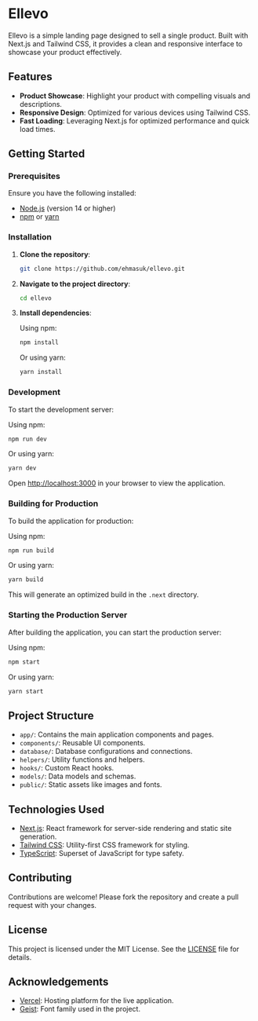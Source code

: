 # Ellevo

Ellevo is a simple landing page designed to sell a single product. Built with Next.js and Tailwind CSS, it provides a clean and responsive interface to showcase your product effectively.

## Features

- **Product Showcase**: Highlight your product with compelling visuals and descriptions.
- **Responsive Design**: Optimized for various devices using Tailwind CSS.
- **Fast Loading**: Leveraging Next.js for optimized performance and quick load times.

## Getting Started

### Prerequisites

Ensure you have the following installed:

- [Node.js](https://nodejs.org/) (version 14 or higher)
- [npm](https://www.npmjs.com/) or [yarn](https://yarnpkg.com/)

### Installation

1. **Clone the repository**:

   ```bash
   git clone https://github.com/ehmasuk/ellevo.git
   ```

2. **Navigate to the project directory**:

   ```bash
   cd ellevo
   ```

3. **Install dependencies**:

   Using npm:

   ```bash
   npm install
   ```

   Or using yarn:

   ```bash
   yarn install
   ```

### Development

To start the development server:

Using npm:

```bash
npm run dev
```

Or using yarn:

```bash
yarn dev
```

Open [http://localhost:3000](http://localhost:3000) in your browser to view the application.

### Building for Production

To build the application for production:

Using npm:

```bash
npm run build
```

Or using yarn:

```bash
yarn build
```

This will generate an optimized build in the `.next` directory.

### Starting the Production Server

After building the application, you can start the production server:

Using npm:

```bash
npm start
```

Or using yarn:

```bash
yarn start
```

## Project Structure

- `app/`: Contains the main application components and pages.
- `components/`: Reusable UI components.
- `database/`: Database configurations and connections.
- `helpers/`: Utility functions and helpers.
- `hooks/`: Custom React hooks.
- `models/`: Data models and schemas.
- `public/`: Static assets like images and fonts.

## Technologies Used

- [Next.js](https://nextjs.org/): React framework for server-side rendering and static site generation.
- [Tailwind CSS](https://tailwindcss.com/): Utility-first CSS framework for styling.
- [TypeScript](https://www.typescriptlang.org/): Superset of JavaScript for type safety.

## Contributing

Contributions are welcome! Please fork the repository and create a pull request with your changes.

## License

This project is licensed under the MIT License. See the [LICENSE](LICENSE) file for details.

## Acknowledgements

- [Vercel](https://vercel.com/): Hosting platform for the live application.
- [Geist](https://vercel.com/design/geist): Font family used in the project.
```
